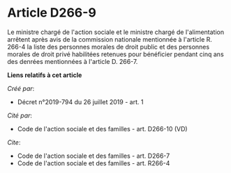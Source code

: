 # Article D266-9

Le ministre chargé de l'action sociale et le ministre chargé de l'alimentation arrêtent après avis de la commission nationale
mentionnée à l'article R. 266-4 la liste des personnes morales de droit public et des personnes morales de droit privé
habilitées retenues pour bénéficier pendant cinq ans des denrées mentionnées à l'article D. 266-7.

**Liens relatifs à cet article**

_Créé par_:

  - Décret n°2019-794 du 26 juillet 2019 - art. 1

_Cité par_:

  - Code de l'action sociale et des familles - art. D266-10 (VD)

_Cite_:

  - Code de l'action sociale et des familles - art. D266-7
  - Code de l'action sociale et des familles - art. R266-4
